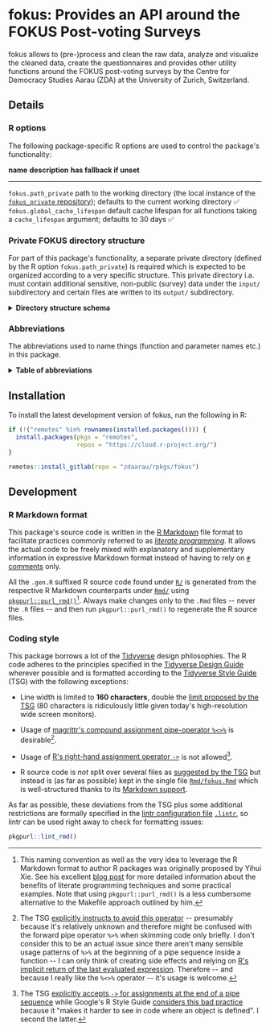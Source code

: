 # fokus: Provides an API around the FOKUS Post-voting Surveys

fokus allows to (pre-)process and clean the raw data, analyze and visualize the cleaned data, create the questionnaires and provides other utility functions around the FOKUS post-voting surveys by the Centre for Democracy Studies Aarau (ZDA) at the University of Zurich, Switzerland.

## Details

### R options

The following package-specific R options are used to control the package's functionality:

  **name**                        **description**                                                                                                                                                                       **has fallback if unset**
  ------------------------------- ------------------------------------------------------------------------------------------------------------------------------------------------------------------------------------- ---------------------------
  `fokus.path_private`            path to the working directory (the local instance of the [`fokus_private` repository](https://gitlab.com/zdaarau/private/fokus_private)); defaults to the current working directory   ✅
  `fokus.global_cache_lifespan`   default cache lifespan for all functions taking a `cache_lifespan` argument; defaults to 30 days                                                                                      ✅

### Private FOKUS directory structure

For part of this package's functionality, a separate private directory (defined by the R option `fokus.path_private`) is required which is expected to be organized according to a very specific structure. This private directory i.a. must contain additional sensitive, non-public (survey) data under the `input/` subdirectory and certain files are written to its `output/` subdirectory.

<details>
<summary>
<strong>Directory structure schema</strong>
</summary>

``` default
fokus_private
├── bibliography
│   ├── zotero_c2d.bib
│   └── zotero_c2d.json
├── bin
│   └── pandoc
│       ├── linux
│       ├── macos
│       └── windows
├── config
│   ├── csl
│   ├── css
│   ├── shared_pandoc_variables
│   │   ├── online_de.yaml
│   │   ├── online_en.yaml
│   │   ├── print_de.yaml
│   │   └── print_en.yaml
│   ├── config.toml
│   ├── output.yaml
│   ├── pandoc_template.tex
│   ├── shared_header-includes.tex
│   └── ...
├── input
│   └── data
│       └── {canton}
│           ├── easyvote_municipalities_{ballot_date}.csv
│           ├── online_participation_codes_{ballot_date}.txt
│           ├── survey_data_{ballot_date}.xlsx
│           ├── survey_data_{ballot_date}_*.xlsx
│           ├── survey_data_preliminary_{ballot_date}.xlsx
│           ├── voting_register_data_extra_{date_delivery_statistical_office}.xlsx
│           ├── voting_register_ids_{ballot_date}.csv
│           └── ...
├── fonts
│   └── ...
├── images
│   ├── {canton}
│   │   └── {ballot_date}
│   └── ...
├── output
│   ├── data
│   │   ├── internal
│   │   │   ├── r
│   │   │   ├── spss
│   │   │   └── stata
│   │   ├── public
│   │   └── polling_agency
│   │       └── {canton}
│   │           └── {ballot_date}_print_recipients.csv
│   ├── images
│   │   ├── {ballot_date}
│   │   │   └── {canton}
│   │   │       └── ...
│   │   └── qr_codes
│   │       └── {ballot_date}_{canton}.zip
│   ├── questionnaires
│   │   ├── questionnaire_{ballot_date}_{canton}.csv
│   │   ├── questionnaire_{ballot_date}_{canton}.html
│   │   ├── questionnaire_{ballot_date}_{canton}.md
│   │   └── questionnaire_{ballot_date}_{canton}.xlsx
│   ├── publications
│   │   ├── libs
│   │   └── ...
│   └── rmd
│       └── {ballot_date}
│           └── {canton}
│               └── plots
├── print_docs
│   └── {canton}
│       ├── invitation_{ballot_date}.pdf
│       ├── questionnaire_print_{ballot_date}.pdf
│       └── reminder_{ballot_date}.pdf
├── rmd
│   ├── snippets
│   │   ├── {canton}
│   │   │   ├── {ballot_date}_cantonal_proposal_#.Rmd
│   │   │   ├── {ballot_date}_opinion_formation_and_participation.Rmd
│   │   │   ├── {ballot_date}_special_*.Rmd
│   │   │   ├── {ballot_date}_special_*_summary.Rmd
│   │   │   └── {ballot_date}_summary.Rmd
│   │   ├── imprint_de.Rmd
│   │   ├── imprint_en.Rmd
│   │   └── methodological_description.Rmd
│   ├── data_overview.Rmd
│   ├── questionnaire.Rmd
│   ├── paper_{ballot_date}_{canton}.Rmd
│   ├── report_{ballot_date}_{canton}.Rmd
│   ├── report_cantonal_majoritarian_{ballot_date}_{canton}.Rmd
│   ├── report_cantonal_proportional_{ballot_date}_{canton}.Rmd
│   ├── report_federal_majoritarian_{ballot_date}_{canton}.Rmd
│   ├── report_federal_proportional_{ballot_date}_{canton}.Rmd
│   └── special_*_{ballot_date}_{canton}.Rmd
├── README.Rmd
└── ...
```

The following placeholders are used in the schema above:

-   `...` for further files and/or folders
-   `*` for a variable character sequence
-   `#` for a count starting with `1`
-   `{canton}` for the name of the FOKUS-covered canton (in lower case), e.g. `aargau`
-   `{ballot_date}` for the FOKUS-covered ballot date (in the format `YYYY-MM-DD`), e.g. `2018-09-23`
-   `{date_delivery_statistical_office}` for the delivery date of the voting register data provided by the cantonal statistical office (in the format `YYYY-MM-DD`), e.g. `2019-09-11`

</details>

### Abbreviations

The abbreviations used to name things (function and parameter names etc.) in this package.

<details>
<summary>
<strong>Table of abbreviations</strong>
</summary>

  **Full expression(s)**            **Abbreviation**
  --------------------------------- ------------------
  abbreviate, abbreviation          abbr
  abbreviations                     abbrs
  absolute                          abs
  argument                          arg
  arguments                         args
  attribute                         attr
  attributes                        attrs
  authenticate, authentication      auth
  authentications                   auths
  background                        bg
  bibliographies                    bibs
  bibliography                      bib
  chapter                           chpt
  chapters                          chpts
  character                         chr
  characters                        chrs
  column                            col
  columns                           cols
  combination                       combo
  combinations                      combos
  command                           cmd
  commands                          cmds
  condition                         cnd
  conditions                        cnds
  configurations                    configs
  configure, configuration          config
  database                          db
  dataframe                         df
  dataframe column                  dfc
  dataframe row                     dfr
  dataframes                        dfs
  depend, dependency                dep
  dependencies                      deps
  develop, development, developer   dev
  developments, developers          devs
  dict                              dictionary
  dicts                             dictionaries
  differences                       diffs
  differentiate, difference         diff
  directories                       dirs
  directory                         dir
  distribution                      distro
  distributions                     distros
  document                          doc
  documents                         docs
  double                            dbl
  doubles                           dbls
  element                           el
  elements                          els
  environment                       env
  environments                      envs
  exclude, exclusion                excl
  expression                        expr
  expressions                       exprs
  factor                            fct
  factors                           fcts
  figure                            fig
  figures                           figs
  filesystem                        fs
  formula                           fm
  formulas, formulae                fms
  frequencies                       freqs
  frequent, frequency               freq
  function                          fn
  functions                         fns
  generate, generation              gen
  generations                       gens
  google                            g
  identifiers                       ids
  identify, identifier              id
  include, inclusion                incl
  index                             i
  indices/indexes                   ix
  information                       info
  initialize, initialization        init
  integer                           int
  integers                          ints
  label                             lbl
  labels                            lbls
  language                          lang
  languages                         langs
  level                             lvl
  levels                            lvls
  list                              ls
  logical                           lgl
  logicals                          lgls
  management                        mgmt
  Markdown                          md
  message                           msg
  messages                          msgs
  modifications                     mods
  modify, modification              mod
  number                            nr
  number of                         n
  numbers                           nrs
  numeric                           num
  numerics                          nums
  object                            obj
  objects                           objs
  option                            opt
  options                           opts
  package                           pkg
  packages                          pkgs
  parameterize, parameter           param
  parameters                        params
  procedures                        prcds
  proceed, procedure                prcd
  prototype                         ptype
  prototypes                        ptypes
  Quarto Markdown                   qmd
  questionnaire                     q
  questionnaires                    qx
  R Markdown                        rmd
  refer, reference                  ref
  references                        refs
  referendum                        rfrnd
  referendums, referenda            rfrnds
  regular expression(s)             regex
  relative                          rel
  remove, removal                   rm
  roxygen2                          roxy
  separate, separator               sep
  separators                        seps
  sequence                          seq
  sequences                         seqs
  specifications                    specs
  specify, specification            spec
  string                            str
  strings                           strs
  supplemental, supplementary       suppl
  symbolize, symbol                 sym
  symbols                           syms
  tables                            tbls
  tabulate, table                   tbl
  temporary                         tmp
  value                             val
  values                            vals
  variable                          v
  variables                         vx
  vectorize, vector                 vctr
  vectors                           vctrs
  version                           vrsn
  versions                          vrsns
  working directory                 wd

</details>

## Installation

To install the latest development version of fokus, run the following in R:

``` r
if (!("remotes" %in% rownames(installed.packages()))) {
  install.packages(pkgs = "remotes",
                   repos = "https://cloud.r-project.org/")
}

remotes::install_gitlab(repo = "zdaarau/rpkgs/fokus")
```

## Development

### R Markdown format

This package's source code is written in the [R Markdown](https://rmarkdown.rstudio.com/) file format to facilitate practices commonly referred to as [*literate programming*](https://en.wikipedia.org/wiki/Literate_programming). It allows the actual code to be freely mixed with explanatory and supplementary information in expressive Markdown format instead of having to rely on [`#` comments](https://cran.r-project.org/doc/manuals/r-release/R-lang.html#Comments) only.

All the `.gen.R` suffixed R source code found under [`R/`](R/) is generated from the respective R Markdown counterparts under [`Rmd/`](Rmd/) using [`pkgpurl::purl_rmd()`](https://rpkg.dev/pkgpurl/reference/purl_rmd.html)[^1]. Always make changes only to the `.Rmd` files -- never the `.R` files -- and then run `pkgpurl::purl_rmd()` to regenerate the R source files.

### Coding style

This package borrows a lot of the [Tidyverse](https://www.tidyverse.org/) design philosophies. The R code adheres to the principles specified in the [Tidyverse Design Guide](https://principles.tidyverse.org/) wherever possible and is formatted according to the [Tidyverse Style Guide](https://style.tidyverse.org/) (TSG) with the following exceptions:

-   Line width is limited to **160 characters**, double the [limit proposed by the TSG](https://style.tidyverse.org/syntax.html#long-lines) (80 characters is ridiculously little given today's high-resolution wide screen monitors).

-   Usage of [magrittr's compound assignment pipe-operator `%<>%`](https://magrittr.tidyverse.org/reference/compound.html) is desirable[^2].

-   Usage of [R's right-hand assignment operator `->`](https://rdrr.io/r/base/assignOps.html) is not allowed[^3].

-   R source code is *not* split over several files as [suggested by the TSG](https://style.tidyverse.org/package-files.html) but instead is (as far as possible) kept in the single file [`Rmd/fokus.Rmd`](Rmd/fokus.Rmd) which is well-structured thanks to its [Markdown support](#r-markdown-format).

As far as possible, these deviations from the TSG plus some additional restrictions are formally specified in the [lintr configuration file](https://github.com/jimhester/lintr#project-configuration) [`.lintr`](.lintr), so lintr can be used right away to check for formatting issues:

``` r
pkgpurl::lint_rmd()
```

[^1]: This naming convention as well as the very idea to leverage the R Markdown format to author R packages was originally proposed by Yihui Xie. See his excellent [blog post](https://yihui.name/rlp/) for more detailed information about the benefits of literate programming techniques and some practical examples. Note that using `pkgpurl::purl_rmd()` is a less cumbersome alternative to the Makefile approach outlined by him.

[^2]: The TSG [explicitly instructs to avoid this operator](https://style.tidyverse.org/pipes.html#assignment-2) -- presumably because it's relatively unknown and therefore might be confused with the forward pipe operator `%>%` when skimming code only briefly. I don't consider this to be an actual issue since there aren't many sensible usage patterns of `%>%` at the beginning of a pipe sequence inside a function -- I can only think of creating side effects and relying on [R's implicit return of the last evaluated expression](https://rdrr.io/r/base/function.html). Therefore -- and because I really like the `%<>%` operator -- it's usage is welcome.

[^3]: The TSG [explicitly accepts `->` for assignments at the end of a pipe sequence](https://style.tidyverse.org/pipes.html#assignment-2) while Google's R Style Guide [considers this bad practice](https://google.github.io/styleguide/Rguide.html#right-hand-assignment) because it "makes it harder to see in code where an object is defined". I second the latter.
